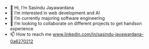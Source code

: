 - 👋 Hi, I’m Sasindu Jayawardana
- 👀 I’m interested in web development and AI
- 🌱 I’m currently majoring software engineering
- 💞️ I’m looking to collaborate on different projects to get handson experience
- 📫 How to reach me www.linkedin.com/in/sasindu-jayawardana-0a6270212
  
<!---
SasiKaw/SasiKaw is a ✨ special ✨ repository because its `README.md` (this file) appears on your GitHub profile.
You can click the Preview link to take a look at your changes.
--->
